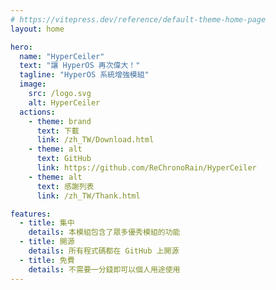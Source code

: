 ```yaml
---
# https://vitepress.dev/reference/default-theme-home-page
layout: home

hero:
  name: "HyperCeiler"
  text: "讓 HyperOS 再次偉大！"
  tagline: "HyperOS 系統增強模組"
  image:
    src: /logo.svg
    alt: HyperCeiler
  actions:
    - theme: brand
      text: 下載
      link: /zh_TW/Download.html
    - theme: alt
      text: GitHub
      link: https://github.com/ReChronoRain/HyperCeiler
    - theme: alt
      text: 感謝列表
      link: /zh_TW/Thank.html

features:
  - title: 集中
    details: 本模組包含了眾多優秀模組的功能
  - title: 開源
    details: 所有程式碼都在 GitHub 上開源
  - title: 免費
    details: 不需要一分錢即可以個人用途使用
---
```

